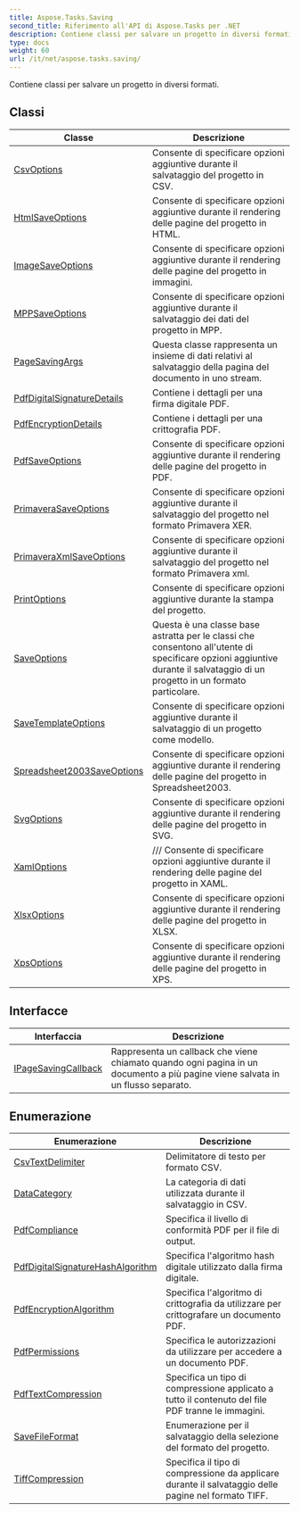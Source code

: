 ```yaml
---
title: Aspose.Tasks.Saving
second_title: Riferimento all'API di Aspose.Tasks per .NET
description: Contiene classi per salvare un progetto in diversi formati.
type: docs
weight: 60
url: /it/net/aspose.tasks.saving/
---
```

Contiene classi per salvare un progetto in diversi formati.

## Classi

| Classe | Descrizione |
| --- | --- |
| [CsvOptions](./csvoptions/) | Consente di specificare opzioni aggiuntive durante il salvataggio del progetto in CSV. |
| [HtmlSaveOptions](./htmlsaveoptions/) | Consente di specificare opzioni aggiuntive durante il rendering delle pagine del progetto in HTML. |
| [ImageSaveOptions](./imagesaveoptions/) | Consente di specificare opzioni aggiuntive durante il rendering delle pagine del progetto in immagini. |
| [MPPSaveOptions](./mppsaveoptions/) | Consente di specificare opzioni aggiuntive durante il salvataggio dei dati del progetto in MPP. |
| [PageSavingArgs](./pagesavingargs/) | Questa classe rappresenta un insieme di dati relativi al salvataggio della pagina del documento in uno stream. |
| [PdfDigitalSignatureDetails](./pdfdigitalsignaturedetails/) | Contiene i dettagli per una firma digitale PDF. |
| [PdfEncryptionDetails](./pdfencryptiondetails/) | Contiene i dettagli per una crittografia PDF. |
| [PdfSaveOptions](./pdfsaveoptions/) | Consente di specificare opzioni aggiuntive durante il rendering delle pagine del progetto in PDF. |
| [PrimaveraSaveOptions](./primaverasaveoptions/) | Consente di specificare opzioni aggiuntive durante il salvataggio del progetto nel formato Primavera XER. |
| [PrimaveraXmlSaveOptions](./primaveraxmlsaveoptions/) | Consente di specificare opzioni aggiuntive durante il salvataggio del progetto nel formato Primavera xml. |
| [PrintOptions](./printoptions/) | Consente di specificare opzioni aggiuntive durante la stampa del progetto. |
| [SaveOptions](./saveoptions/) | Questa è una classe base astratta per le classi che consentono all'utente di specificare opzioni aggiuntive durante il salvataggio di un progetto in un formato particolare. |
| [SaveTemplateOptions](./savetemplateoptions/) | Consente di specificare opzioni aggiuntive durante il salvataggio di un progetto come modello. |
| [Spreadsheet2003SaveOptions](./spreadsheet2003saveoptions/) | Consente di specificare opzioni aggiuntive durante il rendering delle pagine del progetto in Spreadsheet2003. |
| [SvgOptions](./svgoptions/) | Consente di specificare opzioni aggiuntive durante il rendering delle pagine del progetto in SVG. |
| [XamlOptions](./xamloptions/) | /// Consente di specificare opzioni aggiuntive durante il rendering delle pagine del progetto in XAML. |
| [XlsxOptions](./xlsxoptions/) | Consente di specificare opzioni aggiuntive durante il rendering delle pagine del progetto in XLSX. |
| [XpsOptions](./xpsoptions/) | Consente di specificare opzioni aggiuntive durante il rendering delle pagine del progetto in XPS. |
## Interfacce

| Interfaccia | Descrizione |
| --- | --- |
| [IPageSavingCallback](./ipagesavingcallback/) | Rappresenta un callback che viene chiamato quando ogni pagina in un documento a più pagine viene salvata in un flusso separato. |
## Enumerazione

| Enumerazione | Descrizione |
| --- | --- |
| [CsvTextDelimiter](./csvtextdelimiter/) | Delimitatore di testo per formato CSV. |
| [DataCategory](./datacategory/) | La categoria di dati utilizzata durante il salvataggio in CSV. |
| [PdfCompliance](./pdfcompliance/) | Specifica il livello di conformità PDF per il file di output. |
| [PdfDigitalSignatureHashAlgorithm](./pdfdigitalsignaturehashalgorithm/) | Specifica l'algoritmo hash digitale utilizzato dalla firma digitale. |
| [PdfEncryptionAlgorithm](./pdfencryptionalgorithm/) | Specifica l'algoritmo di crittografia da utilizzare per crittografare un documento PDF. |
| [PdfPermissions](./pdfpermissions/) | Specifica le autorizzazioni da utilizzare per accedere a un documento PDF. |
| [PdfTextCompression](./pdftextcompression/) | Specifica un tipo di compressione applicato a tutto il contenuto del file PDF tranne le immagini. |
| [SaveFileFormat](./savefileformat/) | Enumerazione per il salvataggio della selezione del formato del progetto. |
| [TiffCompression](./tiffcompression/) | Specifica il tipo di compressione da applicare durante il salvataggio delle pagine nel formato TIFF. |


